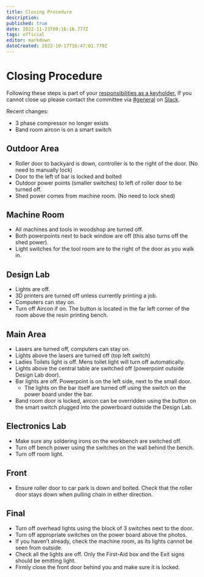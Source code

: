 ```yaml
---
title: Closing Procedure
description: 
published: true
date: 2022-11-23T09:16:16.777Z
tags: official
editor: markdown
dateCreated: 2022-10-17T16:47:01.779Z
---
```


# Closing Procedure

Following these steps is part of your [responsibilities as a keyholder.](/docs/committee/keyholder_responsibilities) If you cannot close up please contact the committee via [\#general](slack://channel?team=T0LQE2JNR&id=C0LQBEQ2Y) on [Slack](https://space.artifactory.org.au/slack).

Recent changes:

* 3 phase compressor no longer exists
* Band room aircon is on a smart switch

## Outdoor Area

* Roller door to backyard is down, controller is to the right of the door. (No need to manually lock)
* Door to the left of bar is locked and bolted
* Outdoor power points (smaller switches) to left of roller door to be turned off.
* Shed power comes from machine room. (No need to lock shed)

## Machine Room

* All machines and tools in woodshop are turned off.
* Both powerpoints next to back window are off (this also turns off the shed power).
* Light switches for the tool room are to the right of the door as you walk in.

## Design Lab

* Lights are off.
* 3D printers are turned off unless currently printing a job.
* Computers can stay on.
* Turn off Aircon if on. The button is located in the far left corner of the room above the resin printing bench.

## Main Area

* Lasers are turned off, computers can stay on.
* Lights above the lasers are turned off (top left switch)
* Ladies Toilets light is off. Mens toilet light will turn off automatically.
* Lights above the central table are switched off (powerpoint outside Design Lab door).
* Bar lights are off. Powerpoint is on the left side, next to the small door.
  * The lights on the bar itself are turned off using the switch on the power board under the bar.
* Band room door is locked, aircon can be overridden using the button on the smart switch plugged into the powerboard outside the Design Lab.

## Electronics Lab

* Make sure any soldering irons on the workbench are switched off.
* Turn off bench power using the switches on the wall behind the bench.
* Turn off room light.

## Front

* Ensure roller door to car park is down and bolted. Check that the roller door stays down when pulling chain in either direction.

## Final

* Turn off overhead lights using the block of 3 switches next to the door.
* Turn off appropriate switches on the power board above the photos.
* If you haven’t already, check the machine room, as its lights cannot be seen from outside.
* Check all the lights are off. Only the First-Aid box and the Exit signs should be emitting light.
* Firmly close the front door behind you and make sure it is locked.
